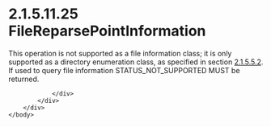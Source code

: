 <html dir="LTR" xmlns:mshelp="http://msdn.microsoft.com/mshelp" xmlns:ddue="http://ddue.schemas.microsoft.com/authoring/2003/5" xmlns:xlink="http://www.w3.org/1999/xlink" xmlns:tool="http://www.microsoft.com/tooltip">
    <head>
        <meta http-equiv="Content-Type" content="text/html; CHARSET=utf-8"></meta>
        <meta name="save" content="history"></meta>
        <title>2.1.5.11.25 FileReparsePointInformation</title>
        <xml>
            <mshelp:toctitle title="2.1.5.11.25 FileReparsePointInformation"></mshelp:toctitle>
            <mshelp:rltitle title="[MS-FSA]: FileReparsePointInformation"></mshelp:rltitle>
            <mshelp:keyword index="A" term="ed68debd-6909-4540-ade2-d710354c50eb"></mshelp:keyword>
            <mshelp:attr name="DCSext.ContentType" value="open specification"></mshelp:attr>
            <mshelp:attr name="AssetID" value="ed68debd-6909-4540-ade2-d710354c50eb"></mshelp:attr>
            <mshelp:attr name="TopicType" value="kbRef"></mshelp:attr>
            <mshelp:attr name="DCSext.Title" value="[MS-FSA]: FileReparsePointInformation" />
        </xml>
    </head>
    <body>
        <div id="header">
            <h1 class="heading">2.1.5.11.25 FileReparsePointInformation</h1>
        </div>
        <div id="mainSection">
            <div id="mainBody">
                <div id="allHistory" class="saveHistory"></div>
                <div id="sectionSection0" class="section" name="collapseableSection">
                    

<p>This operation is not supported as a file information class;
it is only supported as a directory enumeration class, as specified in section <a href="2bd4777e-b63a-40e2-8a13-da9f556c6565.html">2.1.5.5.2</a>. If used to
query file information STATUS_NOT_SUPPORTED MUST be returned.</p>


                </div>
            </div>
        </div>
    </body>
</html>